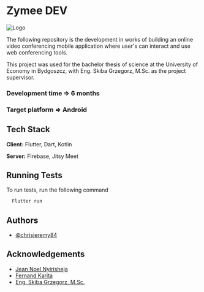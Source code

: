
# Zymee DEV

![Logo](https://firebasestorage.googleapis.com/v0/b/zymee-dev.appspot.com/o/LOGO%2Fzymee_logo.png?alt=media&token=d165887f-971e-4f73-aa67-8ebdc1f19d6e)

The following repository is the development in works
of building an online video conferencing mobile application
where user's can interact and use web conferencing tools.

This project was used for the bachelor thesis of science
at the University of Economy in Bydgoszcz, with Eng. Skiba Grzegorz, M.Sc. as the project supervisor.
### Development time => 6 months
### Target platform => Android




## Tech Stack

**Client:** Flutter, Dart, Kotlin

**Server:** Firebase, Jitsy Meet


## Running Tests

To run tests, run the following command

```bash
  Flutter run
```


## Authors

- [@chrisjeremy84](https://github.com/chrisjeremy84)


## Acknowledgements

 - [Jean Noel Nyirisheja](https://github.com/jeanrakitic)
 - [Fernand Karita]()
 - [Eng. Skiba Grzegorz, M.Sc.]()



